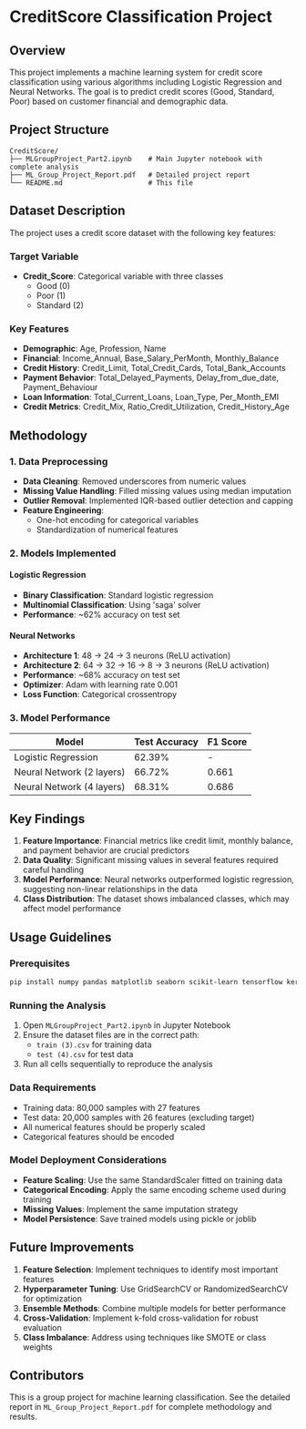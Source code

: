 

# CreditScore Classification Project

## Overview
This project implements a machine learning system for credit score classification using various algorithms including Logistic Regression and Neural Networks. The goal is to predict credit scores (Good, Standard, Poor) based on customer financial and demographic data.

## Project Structure
```
CreditScore/
├── MLGroupProject_Part2.ipynb    # Main Jupyter notebook with complete analysis
├── ML_Group_Project_Report.pdf   # Detailed project report
└── README.md                     # This file
```

## Dataset Description
The project uses a credit score dataset with the following key features:

### Target Variable
- **Credit_Score**: Categorical variable with three classes
  - Good (0)
  - Poor (1) 
  - Standard (2)

### Key Features
- **Demographic**: Age, Profession, Name
- **Financial**: Income_Annual, Base_Salary_PerMonth, Monthly_Balance
- **Credit History**: Credit_Limit, Total_Credit_Cards, Total_Bank_Accounts
- **Payment Behavior**: Total_Delayed_Payments, Delay_from_due_date, Payment_Behaviour
- **Loan Information**: Total_Current_Loans, Loan_Type, Per_Month_EMI
- **Credit Metrics**: Credit_Mix, Ratio_Credit_Utilization, Credit_History_Age

## Methodology

### 1. Data Preprocessing
- **Data Cleaning**: Removed underscores from numeric values
- **Missing Value Handling**: Filled missing values using median imputation
- **Outlier Removal**: Implemented IQR-based outlier detection and capping
- **Feature Engineering**: 
  - One-hot encoding for categorical variables
  - Standardization of numerical features

### 2. Models Implemented

#### Logistic Regression
- **Binary Classification**: Standard logistic regression
- **Multinomial Classification**: Using 'saga' solver
- **Performance**: ~62% accuracy on test set

#### Neural Networks
- **Architecture 1**: 48 → 24 → 3 neurons (ReLU activation)
- **Architecture 2**: 64 → 32 → 16 → 8 → 3 neurons (ReLU activation)
- **Performance**: ~68% accuracy on test set
- **Optimizer**: Adam with learning rate 0.001
- **Loss Function**: Categorical crossentropy

### 3. Model Performance
| Model | Test Accuracy | F1 Score |
|-------|---------------|----------|
| Logistic Regression | 62.39% | - |
| Neural Network (2 layers) | 66.72% | 0.661 |
| Neural Network (4 layers) | 68.31% | 0.686 |

## Key Findings
1. **Feature Importance**: Financial metrics like credit limit, monthly balance, and payment behavior are crucial predictors
2. **Data Quality**: Significant missing values in several features required careful handling
3. **Model Performance**: Neural networks outperformed logistic regression, suggesting non-linear relationships in the data
4. **Class Distribution**: The dataset shows imbalanced classes, which may affect model performance

## Usage Guidelines

### Prerequisites
```bash
pip install numpy pandas matplotlib seaborn scikit-learn tensorflow keras
```

### Running the Analysis
1. Open `MLGroupProject_Part2.ipynb` in Jupyter Notebook
2. Ensure the dataset files are in the correct path:
   - `train (3).csv` for training data
   - `test (4).csv` for test data
3. Run all cells sequentially to reproduce the analysis

### Data Requirements
- Training data: 80,000 samples with 27 features
- Test data: 20,000 samples with 26 features (excluding target)
- All numerical features should be properly scaled
- Categorical features should be encoded

### Model Deployment Considerations
- **Feature Scaling**: Use the same StandardScaler fitted on training data
- **Categorical Encoding**: Apply the same encoding scheme used during training
- **Missing Values**: Implement the same imputation strategy
- **Model Persistence**: Save trained models using pickle or joblib

## Future Improvements
1. **Feature Selection**: Implement techniques to identify most important features
2. **Hyperparameter Tuning**: Use GridSearchCV or RandomizedSearchCV for optimization
3. **Ensemble Methods**: Combine multiple models for better performance
4. **Cross-Validation**: Implement k-fold cross-validation for robust evaluation
5. **Class Imbalance**: Address using techniques like SMOTE or class weights

## Contributors
This is a group project for machine learning classification. See the detailed report in `ML_Group_Project_Report.pdf` for complete methodology and results.
